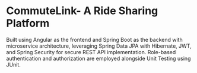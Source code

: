 # CommuteLink- A Ride Sharing Platform

Built using Angular as the frontend and Spring Boot as the backend with microservice architecture, leveraging Spring Data JPA with Hibernate, JWT, and Spring Security for secure REST API implementation. Role-based authentication and authorization are employed alongside Unit Testing using JUnit.
